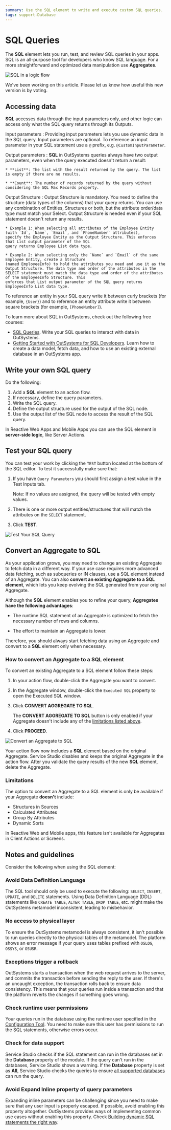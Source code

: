 ```yaml
---
summary: Use the SQL element to write and execute custom SQL queries.
tags: support-Database
---
```


# SQL Queries

The **SQL** element lets you run, test, and review SQL queries in your apps. SQL is an all-purpose tool for developers who know SQL language. For a more straightforward and optimized data manipulation use **Aggregates**.

![SQL in a logic flow](images/sql-in-flow-ss.png?width=350)

<div class="info" markdown="1">

We've been working on this article. Please let us know how useful this new version is by voting.

</div>

## Accessing data

**SQL** accesses data through the input parameters only, and other logic can access only what the SQL query returns through its Outputs.

Input parameters
:   Providing input parameters lets you use dynamic data in the SQL query. Input parameters are optional. To reference an input parameter in your SQL statement use a `@` prefix, e.g. `@CustomInputParameter`.

Output parameters
:   **SQL** in OutSystems queries always have two output parameters, even when the query executed doesn't return a result:

    * **List**: The list with the result returned by the query. The list is empty if there are no results.
    
    * **Count**: The number of records returned by the query without considering the SQL Max Records property.

Output Structure
:   Output Structure is mandatory. You need to define the structure (data types of the columns) that your query returns. You can use any combination of Entities, Structures or both, but the attribute order/data type must match your Select. Output Structure is needed even if your SQL statement doesn't return any results.

    * Example 1: When selecting all attributes of the Employee Entity (with `Id`, `Name`, `Email`, and `PhoneNumber` attributes), 
    specify the Employee Entity as the Output Structure. This enforces that List output parameter of the SQL 
    query returns Employee List data type.
    
    * Example 2: When selecting only the `Name` and `Email` of the same Employee Entity, create a Structure 
    (named EmployeeInfo) to hold the attributes you need and use it as the Output Structure. The data type and order of the attributes in the SELECT statement must match the data type and order of the attributes of the EmployeeInfo Structure. This 
    enforces that List output parameter of the SQL query returns EmployeeInfo List data type. 

To reference an entity in your SQL query write it between curly brackets (for example, `{User}`) and to reference an entity attribute write it between square brackets (for example, `[PhoneNumber]`).

<div class="info" markdown="1">

To learn more about SQL in OutSystems, check out the following free courses:

* [SQL Queries](https://www.outsystems.com/training/courses/146/sql-queries/). Write your SQL queries to interact with data in OutSystems.
* [Getting Started with OutSystems for SQL Developers](https://www.outsystems.com/training/courses/169/getting-started-with-outsystems-for-sql-developers/). Learn how to create a data model, fetch data, and how to use an existing external database in an OutSystems app.


</div>

## Write your own SQL query

Do the following:

1. Add a **SQL** element to an action flow.
1. If necessary, define the query parameters.
1. Write the SQL query.
1. Define the output structure used for the output of the SQL node.
1. Use the output list of the SQL node to access the result of the SQL query.

<div class="info" markdown="1">

In Reactive Web Apps and Mobile Apps you can use the SQL element in **server-side logic**, like Server Actions. 

</div>

## Test your SQL query

You can test your work by clicking the `TEST` button located at the bottom of the SQL editor. To test it successfully make sure that:

1. If you have `Query Parameters` you should first assign a test value in the Test Inputs tab.

    Note: If no values are assigned, the query will be tested with empty values.

1. There is one or more output entities/structures that will match the attributes on the `SELECT` statement.

1. Click **TEST**.

![Test Your SQL Query](images/test-sql.gif)

## Convert an Aggregate to SQL

As your application grows, you may need to change an existing Aggregate to fetch data in a different way. If your use case requires more advanced data fetching, such as subqueries or IN clauses, use a SQL element instead of an Aggregate. You can also **convert an existing Aggregate to a SQL element**, which lets you keep evolving the SQL generated from your original Aggregate.

Although the **SQL** element enables you to refine your query, **Aggregates have the following advantages**:

* The runtime SQL statement of an Aggregate is optimized to fetch the necessary number of rows and columns.

* The effort to maintain an Aggregate is lower.

Therefore, you should always start fetching data using an Aggregate and convert to a **SQL** element only when necessary.

### How to convert an Aggregate to a SQL element

To convert an existing Aggregate to a SQL element follow these steps:

1. In your action flow, double-click the Aggregate you want to convert.

1. In the Aggregate window, double-click the `Executed SQL` property to open the Executed SQL window.

1. Click **CONVERT AGGREGATE TO SQL**.

    <div class="info" markdown="1">

    The **CONVERT AGGREGATE TO SQL** button is only enabled if your Aggregate doesn't include any of the [limitations listed above](#limitations).

    </div>

1. Click **PROCEED**.

![Convert an Aggregate to SQL](images/convert-to-sql.gif)

Your action flow now includes a **SQL** element based on the original Aggregate. Service Studio disables and keeps the original Aggregate in the action flow. After you validate the query results of the new **SQL** element, delete the Aggregate.

### Limitations

The option to convert an Aggregate to a SQL element is only be available if your Aggregate **doesn't** include:

* Structures in Sources
* Calculated Attributes
* Group By Attributes
* Dynamic Sorts

In Reactive Web and Mobile apps, this feature isn't available for Aggregates in Client Actions or Screens.

## Notes and guidelines

Consider the following when using the SQL element:

### Avoid Data Definition Language

The SQL tool should only be used to execute the following: `SELECT`, `INSERT`, `UPDATE`, and `DELETE` statements. Using Data Definition Language (DDL) statements like `CREATE TABLE`, `ALTER TABLE`, `DROP TABLE`, etc. might make the OutSystems metamodel inconsistent, leading to misbehavior.

### No access to physical layer

To ensure the OutSystems metamodel is always consistent, it isn't possible to run queries directly to the physical tables of the metamodel. The platform shows an error message if your query uses tables prefixed with `OSLOG`, `OSSYS`, or `OSUSR`.

### Exceptions trigger a rollback

OutSystems starts a transaction when the web request arrives to the server, and commits the transaction before sending the reply to the user. If there's an uncaught exception, the transaction rolls back to ensure data consistency. This means that your queries run inside a transaction and that the platform reverts the changes if something goes wrong.

### Check runtime user permissions

Your queries run in the database using the runtime user specified in the [Configuration Tool](<../../../ref/configuration-tool/tabs/platform.md>). You need to make sure this user has permissions to run the SQL statements, otherwise errors occur.

### Check for data support

Service Studio checks if the SQL statement can run in the databases set in the **Database** property of the module. If the query can't run in the databases, Service Studio shows a warning.
If the **Database** property is set as **All**, Service Studio checks the queries to ensure [all supported databases](../../../setup/system-requirements.md#database-management-system) can run the query.

### Avoid Expand Inline property of query parameters

Expanding inline parameters can be challenging since you need to make sure that any user input is properly escaped. If possible, avoid enabling this property altogether. OutSystems provides ways of implementing common use cases without enabling this property. Check [Building dynamic SQL statements the right way](<https://success.outsystems.com/Documentation/Best_Practices/Building_dynamic_SQL_statements_the_right_way>).

